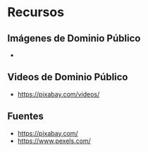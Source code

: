# Recursos

## Imágenes de Dominio Público

-

## Videos de Dominio Público

- https://pixabay.com/videos/

## Fuentes

- https://pixabay.com/
- https://www.pexels.com/
